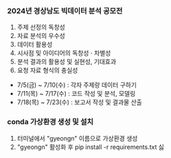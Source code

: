 ### 2024년 경상남도 빅데이터 분석 공모전 

1. 주제 선정의 독창성
2. 자료 분석의 우수성
3. 데이터 활용성
4. 시사점 및 아이디어의 독창성 $\cdot$ 차별성
5. 분석 결과의 활용성 및 실현성, 기대효과
6. 요청 자료 형식의 충실성

* 7/5(금) ~ 7/10(수) : 각자 주제랑 데이터 구하기
* 7/11(목) ~ 7/17(수) : 코드 작성 및 분석, 모델링
* 7/18(목) ~ 7/23(수) : 보고서 작성 및 결과물 산출


### conda 가상환경 생성 및 설치
1. 터미널에서 "gyeongn" 이름으로 가상환경 생성
2. "gyeongn" 활성화 후 pip install -r requirements.txt 싫
